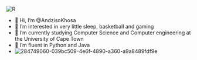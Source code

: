 ![R](https://github.com/AndzisoKhosa/AndzisoKhosa/assets/138158612/c68921d2-10f8-4ad0-968a-4598a35acb6e)
- 👋 Hi, I’m @AndzisoKhosa
- 👀 I’m interested in very little sleep, basketball and gaming
- 🌱 I’m currently studying Computer Science and Computer engineering at the University of Cape Town
- 💞 I’m fluent in Python and Java
- ![284749060-039bc509-4e6f-4890-a360-a9a8489fdf9e](https://github.com/AndzisoKhosa/AndzisoKhosa/assets/138158612/b3875f59-ca5e-4043-bbb3-c808bbcb57f2)
<!---
AndzisoKhosa is a ✨ special ✨ repository because its `README.md` (this file) appears on your GitHub profile.
You can click the Preview link to take a look at your changes.
--->


